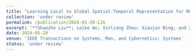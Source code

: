 ```yaml
---
title: "Learning Local to Global Spatial-Temporal Representation for Motor Imagery Classification"
collection: 'under review'
permalink: /publication/2024-01-20-L2G
excerpt: '**Shaozhe Liu**; Leike An; Xinliang Zhou; Xiaojun Ning; and Ziyu Jia*'
date: 2024-05-20
venue: 'IEEE Transactions on Systems, Man, and Cybernetics: Systems'
status: 'under review'
---
```


<div style="display:none">paperurl: 'http://academicpages.github.io/files/Learning_Local-to-Global_Spatial-Temporal_Representation_for_Motor_Imagery_Classification.pdf'</div>
